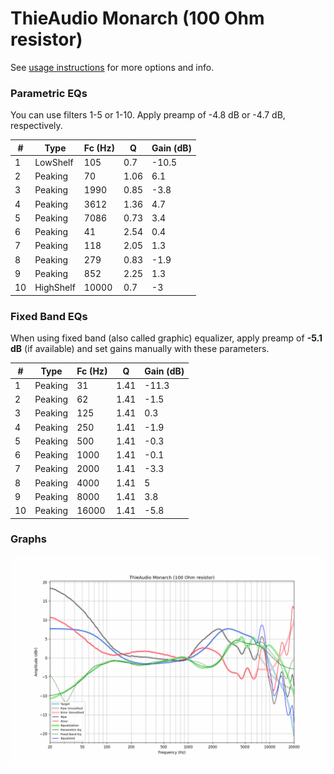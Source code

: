 # ThieAudio Monarch (100 Ohm resistor)
See [usage instructions](https://github.com/jaakkopasanen/AutoEq#usage) for more options and info.

### Parametric EQs
You can use filters 1-5 or 1-10. Apply preamp of -4.8 dB or -4.7 dB, respectively.

|   # | Type      |   Fc (Hz) |    Q |   Gain (dB) |
|-----|-----------|-----------|------|-------------|
|   1 | LowShelf  |       105 | 0.7  |       -10.5 |
|   2 | Peaking   |        70 | 1.06 |         6.1 |
|   3 | Peaking   |      1990 | 0.85 |        -3.8 |
|   4 | Peaking   |      3612 | 1.36 |         4.7 |
|   5 | Peaking   |      7086 | 0.73 |         3.4 |
|   6 | Peaking   |        41 | 2.54 |         0.4 |
|   7 | Peaking   |       118 | 2.05 |         1.3 |
|   8 | Peaking   |       279 | 0.83 |        -1.9 |
|   9 | Peaking   |       852 | 2.25 |         1.3 |
|  10 | HighShelf |     10000 | 0.7  |        -3   |

### Fixed Band EQs
When using fixed band (also called graphic) equalizer, apply preamp of **-5.1 dB** (if available) and set gains manually with these parameters.

|   # | Type    |   Fc (Hz) |    Q |   Gain (dB) |
|-----|---------|-----------|------|-------------|
|   1 | Peaking |        31 | 1.41 |       -11.3 |
|   2 | Peaking |        62 | 1.41 |        -1.5 |
|   3 | Peaking |       125 | 1.41 |         0.3 |
|   4 | Peaking |       250 | 1.41 |        -1.9 |
|   5 | Peaking |       500 | 1.41 |        -0.3 |
|   6 | Peaking |      1000 | 1.41 |        -0.1 |
|   7 | Peaking |      2000 | 1.41 |        -3.3 |
|   8 | Peaking |      4000 | 1.41 |         5   |
|   9 | Peaking |      8000 | 1.41 |         3.8 |
|  10 | Peaking |     16000 | 1.41 |        -5.8 |

### Graphs
![](./ThieAudio%20Monarch%20(100%20Ohm%20resistor).png)
